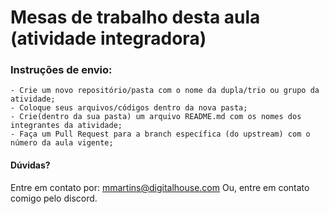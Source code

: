 # Mesas de trabalho desta aula (atividade integradora)

### Instruções de envio:
    - Crie um novo repositório/pasta com o nome da dupla/trio ou grupo da atividade;
    - Coloque seus arquivos/códigos dentro da nova pasta;
    - Crie(dentro da sua pasta) um arquivo README.md com os nomes dos integrantes da atividade;
    - Faça um Pull Request para a branch específica (do upstream) com o número da aula vigente;

#### Dúvidas?
Entre em contato por: mmartins@digitalhouse.com 
Ou, entre em contato comigo pelo discord.
